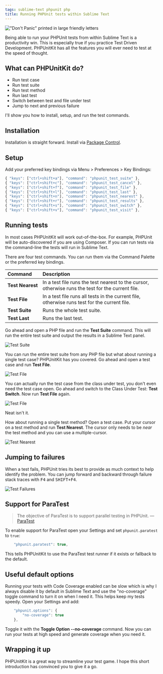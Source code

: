 ```yaml
---
tags: sublime-text phpunit php
title: Running PHPUnit tests within Sublime Text
---
```


!["Don't Panic" printed in large friendly letters](/assets/dont-panic.webp)

Being able to run your PHPUnit tests from within Sublime Text is a productivity win. This is especially true if you practice Test Driven Development. PHPUnitKit has all the features you will ever need to test at the speed of thought.

## What can PHPUnitKit do?

* Run test case
* Run test suite
* Run test method
* Run last test
* Switch between test and file under test
* Jump to next and previous failure

I'll show you how to install, setup, and run the test commands.

## Installation

Installation is straight forward. Install via [Package Control](https://packagecontrol.io/packages/PHPUnitKit).

## Setup

Add your preferred key bindings via Menu &gt; Preferences &gt; Key Bindings:

```js
{ "keys": ["ctrl+shift+a"], "command": "phpunit_test_suite" },
{ "keys": ["ctrl+shift+c"], "command": "phpunit_test_cancel" },
{ "keys": ["ctrl+shift+f"], "command": "phpunit_test_file" },
{ "keys": ["ctrl+shift+l"], "command": "phpunit_test_last" },
{ "keys": ["ctrl+shift+n"], "command": "phpunit_test_nearest" },
{ "keys": ["ctrl+shift+r"], "command": "phpunit_test_results" },
{ "keys": ["ctrl+shift+s"], "command": "phpunit_test_switch" },
{ "keys": ["ctrl+shift+v"], "command": "phpunit_test_visit" },
```

## Running tests

In most cases PHPUnitKit will work out-of-the-box. For example, PHPUnit will be auto-discovered if you are using Composer. If you can run tests via the command-line the tests will run in Sublime Text.

There are four test commands. You can run them via the Command Palette or the preferred key bindings.

Command                 | Description
:---------------------- | :----------
**Test&nbsp;Nearest**   | In a test file runs the test nearest to the cursor, otherwise runs the test for the current file.
**Test&nbsp;File**      | In a test file runs all tests in the current file, otherwise runs test for the current file.
**Test&nbsp;Suite**     | Runs the whole test suite.
**Test&nbsp;Last**      | Runs the last test.

Go ahead and open a PHP file and run the **Test Suite** command. This will run the entire test suite and output the results in a Sublime Text panel.

![Test Suite](/assets/2023-05-05-test-suite.webp)

You can run the entire test suite from any PHP file but what about running a single test case? PHPUnitKit has you covered. Go ahead and open a test case and run **Test File**.

![Test File](/assets/2023-05-05-test-file.webp)

You can actually run the test case from the class under test, you don't even need the test case open. Go ahead and switch to the Class Under Test: **Test Switch**. Now run **Test File** again.

![Test File](/assets/2023-05-05-test-file-again.webp)

Neat isn't it.

How about running a single test method? Open a test case. Put your cursor on a test method and run **Test Nearest**. The cursor only needs to be *near* the test method and you can use a multiple-cursor.

![Test Nearest](/assets/2023-05-05-test-nearest.webp)

## Jumping to failures

When a test fails, PHPUnit tries its best to provide as much context to help identify the problem. You can jump forward and backward through failure stack traces with <kbd>F4</kbd> and <kbd>SHIFT+F4</kbd>.

![Test Failures](/assets/2023-05-05-test-failures.webp)

## Support for ParaTest

> The objective of ParaTest is to support parallel testing in PHPUnit.
> &mdash; [ParaTest](https://github.com/paratestphp/paratest)

To enable support for ParaTest open your Settings and set `phpunit.paratest` to `true`:

```js
    "phpunit.paratest": true,
```

This tells PHPUnitKit to use the ParaTest test runner if it exists or fallback to the default.

## Useful default options

Running your tests with Code Coverage enabled can be slow which is why I always disable it by default in Sublime Text and use the "no-coverage" toggle command to turn it on when I need it. This helps keep my tests speedy. Open your Settings and add:

```js
    "phpunit.options": {
        "no-coverage": true
    },
```

Toggle it with the **Toggle Option --no-coverage** command. Now you can run your tests at high speed and generate coverage when you need it.

## Wrapping it up

PHPUnitKit is a great way to streamline your test game. I hope this short introduction has convinced you to give it a go.

